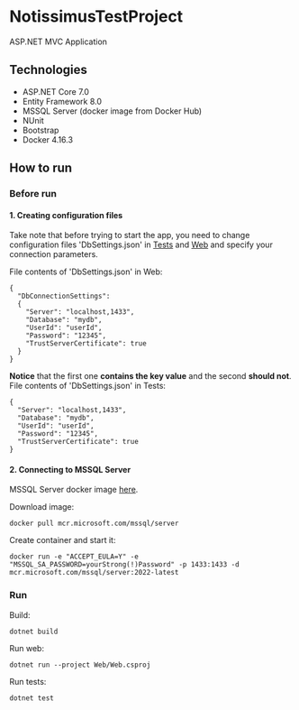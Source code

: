 # NotissimusTestProject
ASP.NET MVC Application

## Technologies
- ASP.NET Core 7.0
- Entity Framework 8.0
- MSSQL Server (docker image from Docker Hub)
- NUnit
- Bootstrap
- Docker 4.16.3

## How to run
### Before run
#### 1. Creating configuration files
Take note that before trying to start the app, you need to change configuration files 'DbSettings.json' in [Tests](/Tests/JsonOptions/DbSettings.json) and [Web](/Web/JsonOptions/DbSettings.json)  and specify your connection parameters. 

File contents of 'DbSettings.json' in Web:
```
{
  "DbConnectionSettings": 
  {
    "Server": "localhost,1433",
    "Database": "mydb",
    "UserId": "userId",
    "Password": "12345",
    "TrustServerCertificate": true
  }
}
```

**Notice** that the first one **contains the key value** and the second **should not**. File contents of 'DbSettings.json' in Tests:
```
{
  "Server": "localhost,1433",
  "Database": "mydb",
  "UserId": "userId",
  "Password": "12345",
  "TrustServerCertificate": true
}
```

#### 2. Connecting to MSSQL Server
MSSQL Server docker image [here](https://hub.docker.com/_/microsoft-mssql-server). 

Download image:

```
docker pull mcr.microsoft.com/mssql/server
```

Create container and start it:
```
docker run -e "ACCEPT_EULA=Y" -e "MSSQL_SA_PASSWORD=yourStrong(!)Password" -p 1433:1433 -d mcr.microsoft.com/mssql/server:2022-latest
```


### Run
Build:

```
dotnet build
```

Run web:
```
dotnet run --project Web/Web.csproj
```

Run tests:
```
dotnet test
```

